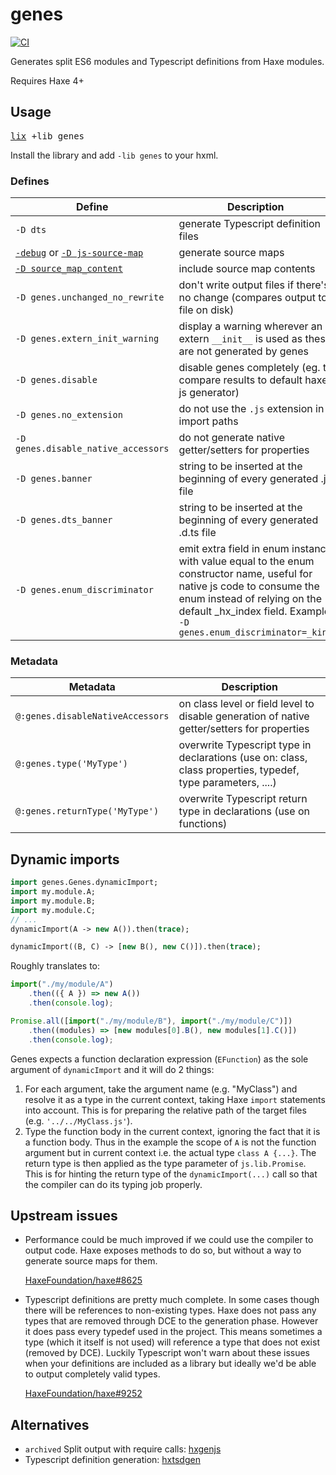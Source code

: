# genes

[![CI](https://github.com/benmerckx/genes/workflows/CI/badge.svg)](https://github.com/benmerckx/genes/actions)

Generates split ES6 modules and Typescript definitions from Haxe modules.

Requires Haxe 4+

## Usage

<pre><a href="https://github.com/lix-pm/lix.client">lix</a> +lib genes</pre>

Install the library and add `-lib genes` to your hxml.

### Defines

| Define                                                                                                                                   | Description                                                                                                                                                                                                                    |
| ---------------------------------------------------------------------------------------------------------------------------------------- | ------------------------------------------------------------------------------------------------------------------------------------------------------------------------------------------------------------------------------ |
| `-D dts`                                                                                                                                 | generate Typescript definition files                                                                                                                                                                                           |
| [`-debug`](https://haxe.org/manual/debugging-source-map.html) or [`-D js-source-map`](https://haxe.org/manual/debugging-source-map.html) | generate source maps                                                                                                                                                                                                           |
| [`-D source_map_content`](https://haxe.org/manual/debugging-source-map-javascript.html)                                                  | include source map contents                                                                                                                                                                                                    |
| `-D genes.unchanged_no_rewrite`                                                                                                          | don't write output files if there's no change (compares output to file on disk)                                                                                                                                                |
| `-D genes.extern_init_warning`                                                                                                           | display a warning wherever an extern `__init__` is used as these are not generated by genes                                                                                                                                    |
| `-D genes.disable`                                                                                                                       | disable genes completely (eg. to compare results to default haxe js generator)                                                                                                                                                 |
| `-D genes.no_extension`                                                                                                                  | do not use the `.js` extension in import paths                                                                                                                                                                                 |
| `-D genes.disable_native_accessors`                                                                                                      | do not generate native getter/setters for properties                                                                                                                                                                           |
| `-D genes.banner`                                                                                                                        | string to be inserted at the beginning of every generated .js file                                                                                                                                                             |
| `-D genes.dts_banner`                                                                                                                    | string to be inserted at the beginning of every generated .d.ts file                                                                                                                                                           |
| `-D genes.enum_discriminator`                                                                                                            | emit extra field in enum instance with value equal to the enum constructor name, useful for native js code to consume the enum instead of relying on the default \_hx_index field. Example `-D genes.enum_discriminator=_kind` |

### Metadata

| Metadata                         | Description                                                                                                 |
| -------------------------------- | ----------------------------------------------------------------------------------------------------------- |
| `@:genes.disableNativeAccessors` | on class level or field level to disable generation of native getter/setters for properties                 |
| `@:genes.type('MyType')`         | overwrite Typescript type in declarations (use on: class, class properties, typedef, type parameters, ....) |
| `@:genes.returnType('MyType')`   | overwrite Typescript return type in declarations (use on functions)                                         |

## Dynamic imports

```haxe
import genes.Genes.dynamicImport;
import my.module.A;
import my.module.B;
import my.module.C;
// ...
dynamicImport(A -> new A()).then(trace);

dynamicImport((B, C) -> [new B(), new C()]).then(trace);
```

Roughly translates to:

```js
import("./my/module/A")
	.then(({ A }) => new A())
	.then(console.log);

Promise.all([import("./my/module/B"), import("./my/module/C")])
	.then((modules) => [new modules[0].B(), new modules[1].C()])
	.then(console.log);
```

Genes expects a function declaration expression (`EFunction`) as the sole argument of `dynamicImport` and it will do 2 things:

1. For each argument, take the argument name (e.g. "MyClass") and resolve it as a type in the current context, taking Haxe `import` statements into account. This is for preparing the relative path of the target files (e.g. `'../../MyClass.js'`).
2. Type the function body in the current context, ignoring the fact that it is a function body. Thus in the example the scope of `A` is not the function argument but in current context i.e. the actual type `class A {...}`. The return type is then applied as the type parameter of `js.lib.Promise`. This is for hinting the return type of the `dynamicImport(...)` call so that the compiler can do its typing job properly.

## Upstream issues

- Performance could be much improved if we could use the compiler to output code.
  Haxe exposes methods to do so, but without a way to generate source maps for them.

  [HaxeFoundation/haxe#8625](https://github.com/HaxeFoundation/haxe/issues/8625)

- Typescript definitions are pretty much complete. In some cases though there will
  be references to non-existing types. Haxe does not pass any types that are
  removed through DCE to the generation phase. However it does pass every typedef
  used in the project. This means sometimes a type (which it itself is not used)
  will reference a type that does not exist (removed by DCE).
  Luckily Typescript won't warn about these issues when your definitions are
  included as a library but ideally we'd be able to output completely valid types.

  [HaxeFoundation/haxe#9252](https://github.com/HaxeFoundation/haxe/issues/9252)

## Alternatives

- `archived` Split output with require calls: [hxgenjs](https://github.com/kevinresol/hxgenjs)
- Typescript definition generation: [hxtsdgen](https://github.com/nadako/hxtsdgen)
